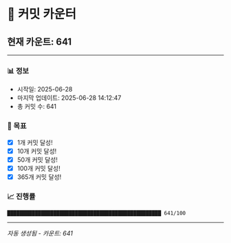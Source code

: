 # 🔢 커밋 카운터

## 현재 카운트: 641

---

### 📊 정보
- 시작일: 2025-06-28
- 마지막 업데이트: 2025-06-28 14:12:47
- 총 커밋 수: 641

### 🎯 목표
- [x] 1개 커밋 달성!
- [x] 10개 커밋 달성!
- [x] 50개 커밋 달성!
- [x] 100개 커밋 달성!
- [x] 365개 커밋 달성!

### 📈 진행률
```
██████████████████████████████████████████████████ 641/100
```

---
*자동 생성됨 - 카운트: 641*
